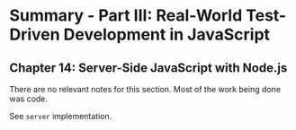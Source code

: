 
# Summary - Part III: Real-World Test-Driven Development in JavaScript

## Chapter 14: Server-Side JavaScript with Node.js

There are no relevant notes for this section. Most of the work being done was code.

See `server` implementation.
